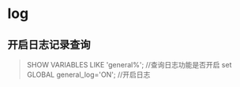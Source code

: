 # log

## 开启日志记录查询

> SHOW VARIABLES LIKE 'general%';  //查询日志功能是否开启
> set GLOBAL general_log='ON';  //开启日志

